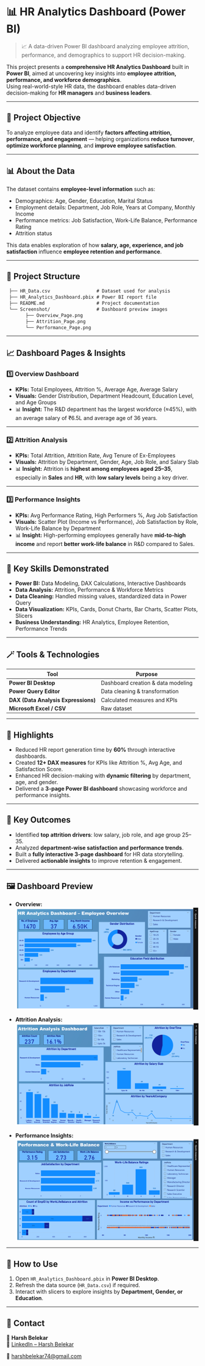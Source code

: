 # 📊 HR Analytics Dashboard (Power BI)

> 📈 A data-driven Power BI dashboard analyzing employee attrition, performance, and demographics to support HR decision-making.

This project presents a **comprehensive HR Analytics Dashboard** built in **Power BI**, aimed at uncovering key insights into **employee attrition, performance, and workforce demographics**.  
Using real-world-style HR data, the dashboard enables data-driven decision-making for **HR managers** and **business leaders**.

---

## 🧠 Project Objective

To analyze employee data and identify **factors affecting attrition, performance, and engagement** — helping organizations **reduce turnover**, **optimize workforce planning**, and **improve employee satisfaction**.

---

## 📊 About the Data

The dataset contains **employee-level information** such as:
- Demographics: Age, Gender, Education, Marital Status  
- Employment details: Department, Job Role, Years at Company, Monthly Income  
- Performance metrics: Job Satisfaction, Work-Life Balance, Performance Rating  
- Attrition status  

This data enables exploration of how **salary, age, experience, and job satisfaction** influence **employee retention and performance**.

---

## 📂 Project Structure
```
 ├── HR_Data.csv                 # Dataset used for analysis
 ├── HR_Analytics_Dashboard.pbix # Power BI report file
 ├── README.md                   # Project documentation
 └── Screenshot/                 # Dashboard preview images
       ├── Overview_Page.png
       ├── Attrition_Page.png
       └── Performance_Page.png
```

---

## 📈 Dashboard Pages & Insights

### **1️⃣ Overview Dashboard**
- **KPIs:** Total Employees, Attrition %, Average Age, Average Salary  
- **Visuals:** Gender Distribution, Department Headcount, Education Level, and Age Groups  
- 📊 **Insight:** The R&D department has the largest workforce (≈45%), with an average salary of ₹6.5L and average age of 36 years.

---

### **2️⃣ Attrition Analysis**
- **KPIs:** Total Attrition, Attrition Rate, Avg Tenure of Ex-Employees  
- **Visuals:** Attrition by Department, Gender, Age, Job Role, and Salary Slab  
- 📊 **Insight:** Attrition is **highest among employees aged 25–35**, especially in **Sales** and **HR**, with **low salary levels** being a key driver.

---

### **3️⃣ Performance Insights**
- **KPIs:** Avg Performance Rating, High Performers %, Avg Job Satisfaction  
- **Visuals:** Scatter Plot (Income vs Performance), Job Satisfaction by Role, Work-Life Balance by Department  
- 📊 **Insight:** High-performing employees generally have **mid-to-high income** and report **better work-life balance** in R&D compared to Sales.

---

## 🧩 Key Skills Demonstrated
- **Power BI:** Data Modeling, DAX Calculations, Interactive Dashboards  
- **Data Analysis:** Attrition, Performance & Workforce Metrics  
- **Data Cleaning:** Handled missing values, standardized data in Power Query  
- **Data Visualization:** KPIs, Cards, Donut Charts, Bar Charts, Scatter Plots, Slicers  
- **Business Understanding:** HR Analytics, Employee Retention, Performance Trends  

---

## 🪄 Tools & Technologies
| Tool | Purpose |
|------|----------|
| **Power BI Desktop** | Dashboard creation & data modeling |
| **Power Query Editor** | Data cleaning & transformation |
| **DAX (Data Analysis Expressions)** | Calculated measures and KPIs |
| **Microsoft Excel / CSV** | Raw dataset |

---

## 🌟 Highlights
- Reduced HR report generation time by **60%** through interactive dashboards.  
- Created **12+ DAX measures** for KPIs like Attrition %, Avg Age, and Satisfaction Score.  
- Enhanced HR decision-making with **dynamic filtering** by department, age, and gender.  
- Delivered a **3-page Power BI dashboard** showcasing workforce and performance insights.

---

## 🚀 Key Outcomes
- Identified **top attrition drivers**: low salary, job role, and age group 25–35.  
- Analyzed **department-wise satisfaction and performance trends**.  
- Built a **fully interactive 3-page dashboard** for HR data storytelling.  
- Delivered **actionable insights** to improve retention & engagement.  

---

## 🖼️ Dashboard Preview
- **Overview:**  
![Overview](Screenshot/Overview_Page.png)

- **Attrition Analysis:**  
![Attrition](Screenshot/Attrition_Page.png)

- **Performance Insights:**  
![Performance](Screenshot/Performance_Page.png)

---

## 🧾 How to Use
1. Open `HR_Analytics_Dashboard.pbix` in **Power BI Desktop**.  
2. Refresh the data source (`HR_Data.csv`) if required.  
3. Interact with slicers to explore insights by **Department, Gender, or Education**.  

---

## 📧 Contact 

👤 **Harsh Belekar**  
🔗 [LinkedIn – Harsh Belekar](https://www.linkedin.com/in/harshbelekar)

📧 harshbelekar74@gmail.com

